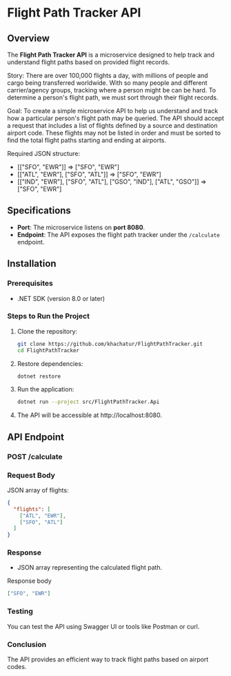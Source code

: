 # Flight Path Tracker API

## Overview

The **Flight Path Tracker API** is a microservice designed to help track and understand flight paths based on provided flight records.

Story: There are over 100,000 flights a day, with millions of people and cargo being transferred worldwide. With so many people and different carrier/agency groups, tracking where a person might be can be hard. To determine a person's flight path, we must sort through their flight records.

Goal: To create a simple microservice API to help us understand and track how a particular person's flight path may be queried. The API should accept a request that includes a list of flights defined by a source and destination airport code. These flights may not be listed in order and must be sorted to find the total flight paths starting and ending at airports.

Required JSON structure:

- [["SFO", "EWR"]] => ["SFO", "EWR"]
- [["ATL", "EWR"], ["SFO", "ATL"]] => ["SFO", "EWR"]
- [["IND", "EWR"], ["SFO", "ATL"], ["GSO", "IND"], ["ATL", "GSO"]] => ["SFO", "EWR"]

## Specifications

- **Port**: The microservice listens on **port 8080**.
- **Endpoint**: The API exposes the flight path tracker under the `/calculate` endpoint.

## Installation

### Prerequisites

- .NET SDK (version 8.0 or later)

### Steps to Run the Project

1. Clone the repository:

   ```bash
   git clone https://github.com/khachatur/FlightPathTracker.git
   cd FlightPathTracker

   ```

2. Restore dependencies:

   ```bash
   dotnet restore

   ```

3. Run the application:

   ```bash
   dotnet run --project src/FlightPathTracker.Api

   ```

4. The API will be accessible at http://localhost:8080.

## API Endpoint

### POST /calculate

### Request Body

JSON array of flights:

```json
{
  "flights": [
    ["ATL", "EWR"],
    ["SFO", "ATL"]
  ]
}
```

### Response

- JSON array representing the calculated flight path.

Response body

```json
["SFO", "EWR"]
```

### Testing

You can test the API using Swagger UI or tools like Postman or curl.

### Conclusion

The API provides an efficient way to track flight paths based on airport codes.
